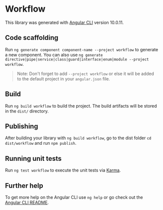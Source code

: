 # Workflow

This library was generated with [Angular CLI](https://github.com/angular/angular-cli) version 10.0.11.

## Code scaffolding

Run `ng generate component component-name --project workflow` to generate a new component. You can also use `ng generate directive|pipe|service|class|guard|interface|enum|module --project workflow`.
> Note: Don't forget to add `--project workflow` or else it will be added to the default project in your `angular.json` file. 

## Build

Run `ng build workflow` to build the project. The build artifacts will be stored in the `dist/` directory.

## Publishing

After building your library with `ng build workflow`, go to the dist folder `cd dist/workflow` and run `npm publish`.

## Running unit tests

Run `ng test workflow` to execute the unit tests via [Karma](https://karma-runner.github.io).

## Further help

To get more help on the Angular CLI use `ng help` or go check out the [Angular CLI README](https://github.com/angular/angular-cli/blob/master/README.md).
